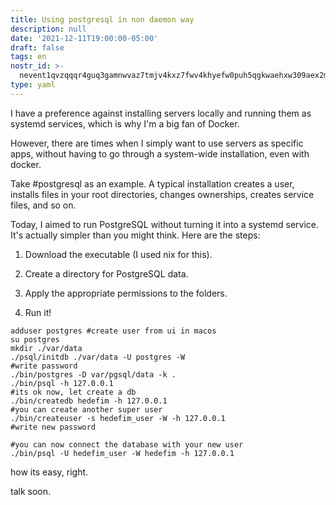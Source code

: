 ```yaml
---
title: Using postgresql in non daemon way
description: null
date: '2021-12-11T19:00:00-05:00'
draft: false
tags: en
nostr_id: >-
  nevent1qvzqqqr4guq3gamnwvaz7tmjv4kxz7fwv4khyefw0puh5qgkwaehxw309aex2mrp0yhxummnw3ezucnpdejqz9rhwden5te0wfjkccte9ejxzmt4wvhxjmcprpmhxue69uhhyetvv9ujuumwdae8gtnnda3kjctvqyxhwumn8ghj7mn0wvhxcmmvqyt8wumn8ghj7un9d3shjtnswf5k6ctv9ehx2aqppamhxue69uhkummnw3ezumt0d5q3vamnwvaz7tmjv4kxz7fwdehhxtnnda3kjctvqyd8wumn8ghj7ctjw35kxmr9wvhxcctev4erxtnwv4mhxqg7waehxw309akkcuewv94kgetwd9azuetyw5h8gu30dehhxarjqqsthyzlcu4tp0cry3jzu7sn0asd8q9fa0f24y2rdfgpqlkq60r8h8q8483ps
type: yaml
---
```



I have a preference against installing servers locally and running them as systemd services, which is why I'm a big fan of Docker.

However, there are times when I simply want to use servers as specific apps, without having to go through a system-wide installation, even with docker.

Take #postgresql as an example. A typical installation creates a user, installs files in your root directories, changes ownerships, creates service files, and so on.
<!--more-->
Today, I aimed to run PostgreSQL without turning it into a systemd service. It's actually simpler than you might think. Here are the steps:

1. Download the executable (I used nix for this).

2. Create a directory for PostgreSQL data.

3. Apply the appropriate permissions to the folders.

4. Run it!

```
adduser postgres #create user from ui in macos
su postgres
mkdir ./var/data
./psql/initdb ./var/data -U postgres -W
#write password
./bin/postgres -D var/pgsql/data -k .
./bin/psql -h 127.0.0.1
#its ok now, let create a db
./bin/createdb hedefim -h 127.0.0.1
#you can create another super user
./bin/createuser -s hedefim_user -W -h 127.0.0.1
#write new password

#you can now connect the database with your new user
./bin/psql -U hedefim_user -W hedefim -h 127.0.0.1
```

how its easy, right.

talk soon. 

